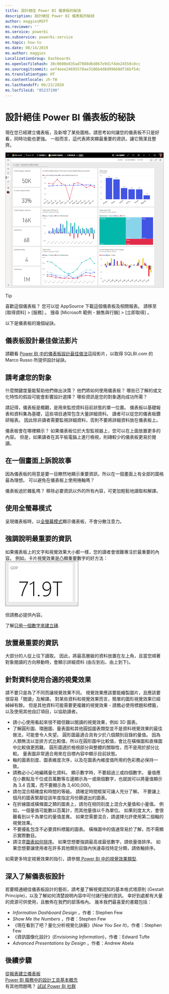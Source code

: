 ```yaml
---
title: 設計絕佳 Power BI 儀表板的秘訣
description: 設計絕佳 Power BI 儀表板的秘訣
author: maggiesMSFT
ms.reviewer: ''
ms.service: powerbi
ms.subservice: powerbi-service
ms.topic: how-to
ms.date: 08/14/2019
ms.author: maggies
LocalizationGroup: Dashboards
ms.openlocfilehash: 30c0600e835ad7088d6d867e9d1f4de24550c8cc
ms.sourcegitcommit: eef4eee24695570ae3186b4d8d99660df16bf54c
ms.translationtype: HT
ms.contentlocale: zh-TW
ms.lasthandoff: 06/23/2020
ms.locfileid: "85237190"
---
```

# <a name="tips-for-designing-a-great-power-bi-dashboard"></a>設計絕佳 Power BI 儀表板的秘訣
現在您已經建立儀表板，及新增了某些圖格，請思考如何讓您的儀表板不只是好看，同時功能也更強。 一般而言，這代表將突顯最重要的資訊，讓它簡潔且整齊。

![行銷和銷售範例儀表板](media/service-dashboards-design-tips/power-bi-marketing-sample-dashboard.png)

> [!TIP]
> 喜歡這個儀表板？ 您可以從 AppSource 下載這個儀表板及相關報表。 請移至 [取得資料]   > [服務]  。 搜尋 [Microsoft 範例 - 銷售與行銷]   > [立即取得]  。

以下是儀表板的幾個祕訣。

## <a name="dashboard-design-best-practices-video"></a>儀表板設計最佳做法影片

請觀看 [Power BI 中的儀表板設計最佳做法](https://www.youtube.com/watch?v=-tdkUYrzrio)這段影片，以取得 SQLBI.com 的 Marco Russo 所提供設計祕訣。

## <a name="consider-your-audience"></a>請考慮您的對象
什麼關鍵度量能幫助他們做出決策？ 他們將如何使用儀表板？ 哪些已了解的或文化特性的假設可能會影響設計選擇？ 哪些資訊是您的對象邁向成功所需？

請記得，儀表板是概觀，是用來監控資料目前狀態的單一位置。 儀表板以基礎報表和資料集為基礎，這些項目通常包含大量詳細資料。 讀者可以從您的儀表板鑽研報表。 因此除非讀者需要監視詳細資料，否則不要將詳細資料放在儀表板上。

儀表板會在哪裡顯示？ 如果儀表板位於大型監視器上，您可以在上面放置更多的內容。 但是，如果讀者在其平板電腦上進行檢視，則磚較少的儀表板更易於閱讀。

## <a name="tell-a-story-on-one-screen"></a>在一個畫面上訴說故事
因為儀表板的用意是要一目瞭然地顯示重要資訊，所以在一個畫面上有全部的圖格最為理想。 可以避免在儀表板上使用捲軸嗎？

儀表板過於雜亂嗎？  移除必要資訊以外的所有內容，可更加輕鬆地讀取和解譯。

## <a name="make-use-of-full-screen-mode"></a>使用全螢幕模式
呈現儀表板時，以[全螢幕模式](../consumer/end-user-focus.md)顯示儀表板，不會分散注意力。

## <a name="accent-the-most-important-information"></a>強調說明最重要的資訊
如果儀表板上的文字和視覺效果大小都一樣，您的讀者會很難專注於最重要的內容。 例如，卡片視覺效果是凸顯重要數字的好方法：  
![卡片視覺效果](media/service-dashboards-design-tips/pbi_card.png)

但請務必提供內容。  

了解[只用一個數字來建立磚](../visuals/power-bi-visualization-card.md).

## <a name="place-the-most-important-information"></a>放置最重要的資訊
大部分的人從上往下讀取。 因此，將最高層級的資料放置在左上角，且當您順著對象閱讀的方向移動時，會顯示詳細資料 (由左到右、由上到下)。

## <a name="use-the-right-visualization-for-the-data"></a>針對資料使用合適的視覺效果
請不要只是為了不同而讓視覺效果不同。  視覺效果應該要能繪製圖片，且應該要很容易「閱讀」及解譯。  對某些資料和視覺效果而言，簡單的圖形視覺效果已經綽綽有餘。 但是其他資料可能需要更複雜的視覺效果 - 請務必使用標題和標籤，以及使用其他自訂項目，以協助讀者。  

* 請小心使用看起來很不錯但難以閱讀的視覺效果，例如 3D 圖表。 
* 了解圓形圖、環圈圖、量表圖和其他圓弧圖表類型並不是資料視覺效果的最佳做法，可能會令人失望。 圓形圖最適合具有少於八個類別目錄的量值。 因為人類無法以並排方式比較值，所以在圓形圖中比較值，會比在橫條圖和直條圖中比較值更困難。 圓形圖適於檢視部分與整體的關聯性，而不是用於部分比較。 量表圖非常適合用來在目標內容中顯示目前狀態。
* 軸的圖表刻度、圖表維度次序，以及在圖表內維度值所用的色彩務必保持一致。
* 請務必小心地編碼量化資料。 顯示數字時，不要超過三或四個數字。 量值應在小數點及千位或百萬數等左邊顯示為一或兩個數字，也就說可以將量值顯示為 3.4 百萬，而不要顯示為 3,400,000。
* 請勿混合精確度和時間的等級。 請確定時間框架可讓人充分了解。 不要讓上個月的圖表緊鄰從該年度指定月份篩選出的圖表。
* 在折線圖或橫條圖之類的圖表上，請勿在相同刻度上混合大量值和小量值。 例如，一個量值可能數以百萬計，而其他量值以千為單位。 如果刻度太大，會很難看到以千為單位的量值差異。 如果您需要混合，請選擇允許使用第二個軸的視覺效果。
* 不要擾亂包含不必要資料標籤的圖表。 橫條圖中的值通常易於了解，而不需顯示實際數目。
* 請注意[圖表如何排序](../consumer/end-user-change-sort.md)。 如果您想要強調最高或最低數字，請依量值排序。 如果您想要讓使用者在許多其他類別目錄內快速尋找特定分類，請依軸排序。  

如需更多特定視覺效果的指引，請參閱[ Power BI 中的視覺效果類型](../visuals/power-bi-visualization-types-for-reports-and-q-and-a.md).  

## <a name="learn-more-about-dashboard-design"></a>深入了解儀表板設計
若要精通絕佳儀表板設計的藝術，請考量了解視覺認知的基本格式塔原則 (Gestalt Principle)，以及了解如何清楚說明內容中可付諸行動的資訊。 幸好到處都有大量的資源可供使用，且散佈在我們的部落格內。 幾本我們最喜愛的書籍包括：

* *Information Dashboard Design* ，作者：Stephen Few  
* *Show Me the Numbers* ，作者：Stephen Few  
* 《現在看到了吧？量化分析視覺化訣竅》(*Now You See It*)，作者：Stephen Few  
* 《資訊圖像化設計》(*Envisioning Information*)，作者：Edward Tufte  
* *Advanced Presentations by Design* ，作者：Andrew Abela   

## <a name="next-steps"></a>後續步驟
[從報表建立儀表板](service-dashboard-create.md)  
[Power BI 服務中的設計工具基本概念](../fundamentals/service-basic-concepts.md)  
有其他問題嗎？ [試試 Power BI 社群](https://community.powerbi.com/)

